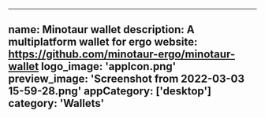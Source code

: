 ------
name: Minotaur wallet
description: A multiplatform wallet for ergo
website: https://github.com/minotaur-ergo/minotaur-wallet
logo_image: 'appIcon.png'
preview_image: 'Screenshot from 2022-03-03 15-59-28.png'
appCategory: ['desktop']
category: 'Wallets' 
------

